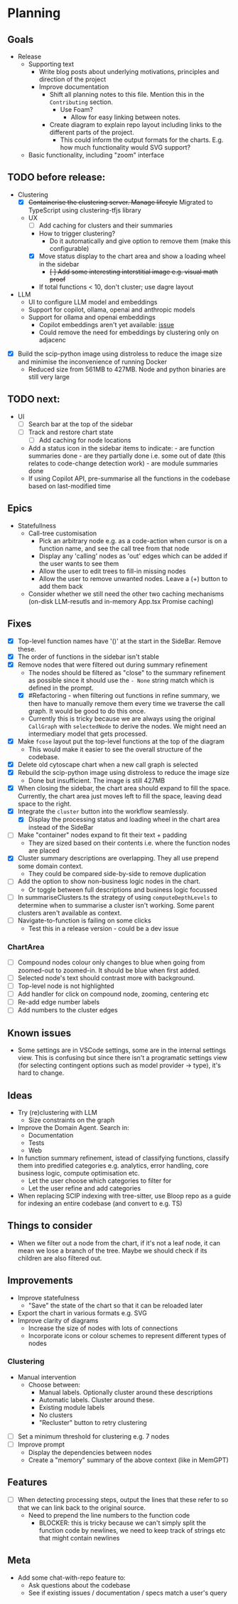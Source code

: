 # Planning

## Goals

- Release
  - Supporting text
    - Write blog posts about underlying motivations, principles and direction of the project
    - Improve documentation
      - Shift all planning notes to this file. Mention this in the `Contributing` section.
        - Use Foam?
          - Allow for easy linking between notes.
      - Create diagram to explain repo layout including links to the different parts of the project.
        - This could inform the output formats for the charts. E.g. how much functionality would SVG support?
  - Basic functionality, including "zoom" interface

## TODO before release:

- Clustering
  - [x] ~~Containerise the clustering server. Manage lifecyle~~ Migrated to TypeScript using clustering-tfjs library
  - UX
    - [ ] Add caching for clusters and their summaries
    - How to trigger clustering?
      - Do it automatically and give option to remove them (make this configurable)
    - [x] Move status display to the chart area and show a loading wheel in the sidebar
      - ~~[ ] Add some interesting interstitial image e.g. visual math proof~~
    - If total functions < 10, don't cluster; use dagre layout
- LLM
  - UI to configure LLM model and embeddings
  - Support for copilot, ollama, openai and anthropic models
  - Support for ollama and openai embeddings
    - Copilot embeddings aren't yet available: [issue](https://github.com/microsoft/vscode/issues/212083)
    - Could remove the need for embeddings by clustering only on adjacenc
- [x] Build the scip-python image using distroless to reduce the image size and minimise the inconvenience of running Docker
  - Reduced size from 561MB to 427MB. Node and python binaries are still very large

## TODO next:

- UI
  - [ ] Search bar at the top of the sidebar
  - [ ] Track and restore chart state
    - [ ] Add caching for node locations
  - Add a status icon in the sidebar items to indicate: - are function summaries done - are they partially done i.e. some out of date (this relates to code-change detection work) - are module summaries done
  - If using Copilot API, pre-summarise all the functions in the codebase based on last-modified time

## Epics

- Statefullness
  - Call-tree customisation
    - Pick an arbitrary node e.g. as a code-action when cursor is on a function name, and see the call tree from that node
    - Display any 'calling' nodes as 'out' edges which can be added if the user wants to see them
    - Allow the user to edit trees to fill-in missing nodes
    - Allow the user to remove unwanted nodes. Leave a (+) button to add them back
  - Consider whether we still need the other two caching mechanisms (on-disk LLM-resutls and in-memory App.tsx Promise caching)

## Fixes

- [x] Top-level function names have '()' at the start in the SideBar. Remove these.
- [x] The order of functions in the sidebar isn't stable
- [x] Remove nodes that were filtered out during summary refinement
  - The nodes should be filtered as "close" to the summary refinement as possible since it should use the `- None` string match which is defined in the prompt.
  - [x] #Refactoring - when filtering out functions in refine summary, we then have to manually remove them every time we traverse the call graph. It would be good to do this once.
  - Currently this is tricky because we are always using the original `CallGraph` with `selectedNode` to derive the nodes. We might need an intermediary model that gets processed.
- [x] Make `fcose` layout put the top-level functions at the top of the diagram
  - This would make it easier to see the overall structure of the codebase.
- [x] Delete old cytoscape chart when a new call graph is selected
- [x] Rebuild the scip-python image using distroless to reduce the image size
  - Done but insufficient. The image is still 427MB
- [x] When closing the sidebar, the chart area should expand to fill the space. Currently, the chart area just moves left to fill the space, leaving dead space to the right.
- [x] Integrate the `cluster` button into the workflow seamlessly.
  - [x] Display the processing status and loading wheel in the chart area instead of the SideBar
- [ ] Make "container" nodes expand to fit their text + padding
  - They are sized based on their contents i.e. where the function nodes are placed
- [x] Cluster summary descriptions are overlapping. They all use prepend some domain context.
  - They could be compared side-by-side to remove duplication
- [ ] Add the option to show non-business logic nodes in the chart.
  - Or toggle between full descriptions and business logic focussed
- [ ] In summariseClusters.ts the strategy of using `computeDepthLevels` to determine when to summarise a cluster isn't working. Some parent clusters aren't available as context.
- [ ] Navigate-to-function is failing on some clicks
  - Test this in a release version - could be a dev issue

### ChartArea

- [ ] Compound nodes colour only changes to blue when going from zoomed-out to zoomed-in. It should be blue when first added.
- [ ] Selected node's text should contrast more with background.
- [ ] Top-level node is not highlighted
- [ ] Add handler for click on compound node, zooming, centering etc
- [ ] Re-add edge number labels
- [ ] Add numbers to the cluster edges

## Known issues

- Some settings are in VSCode settings, some are in the internal settings view. This is confusing but since there isn't a programatic settings view (for selecting contingent options such as model provider -> type), it's hard to change.

## Ideas

- Try (re)clustering with LLM
  - Size constraints on the graph
- Improve the Domain Agent. Search in:
  - Documentation
  - Tests
  - Web
- In function summary refinement, istead of classifying functions, classify them into predified categories e.g. analytics, error handling, core business logic, compute optimisation etc.
  - Let the user choose which categories to filter for
  - Let the user refine and add categories
- When replacing SCIP indexing with tree-sitter, use Bloop repo as a guide for indexing an entire codebase (and convert to e.g. TS)

## Things to consider

- When we filter out a node from the chart, if it's not a leaf node, it can mean we lose a branch of the tree. Maybe we should check if its children are also filtered out.

## Improvements

- Improve statefulness
  - "Save" the state of the chart so that it can be reloaded later
- Export the chart in various formats e.g. SVG
- Improve clarity of diagrams
  - Increase the size of nodes with lots of connections
  - Incorporate icons or colour schemes to represent different types of nodes

### Clustering

- Manual intervention
  - Choose between:
    - Manual labels. Optionally cluster around these descriptions
    - Automatic labels. Cluster around these.
    - Existing module labels
    - No clusters
    - "Recluster" button to retry clustering
- [ ] Set a minimum threshold for clustering e.g. 7 nodes
- [ ] Improve prompt
  - Display the dependencies between nodes
  - Create a "memory" summary of the above context (like in MemGPT)

## Features

- [ ] When detecting processing steps, output the lines that these refer to so that we can link back to the original source.
  - Need to prepend the line numbers to the function code
    - BLOCKER: this is tricky because we can't simply split the function code by newlines, we need to keep track of strings etc that might contain newlines

## Meta

- Add some chat-with-repo feature to:
  - Ask questions about the codebase
  - See if existing issues / documentation / specs match a user's query
